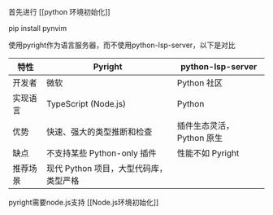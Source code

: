 首先进行 [[python 环境初始化]]

pip install pynvim

使用pyright作为语言服务器，而不使用python-lsp-server，以下是对比

| 特性   | Pyright                 | python-lsp-server |
| ---- | ----------------------- | ----------------- |
| 开发者  | 微软                      | Python 社区         |
| 实现语言 | TypeScript (Node.js)    | Python            |
| 优势   | 快速、强大的类型推断和检查           | 插件生态灵活，Python 原生  |
| 缺点   | 不支持某些 Python-only 插件    | 性能不如 Pyright      |
| 推荐场景 | 现代 Python 项目，大型代码库，类型严格 |                   |
pyright需要node.js支持 [[Node.js环境初始化]]